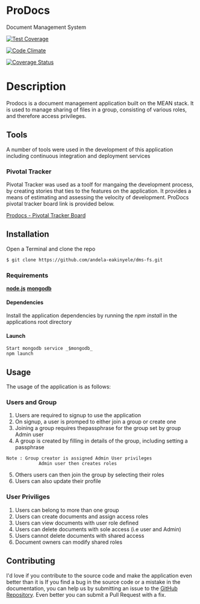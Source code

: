 # ProDocs
Document Management System

[![Test Coverage](https://codeclimate.com/github/andela-eakinyele/dms-fs/badges/coverage.svg)](https://codeclimate.com/github/andela-eakinyele/dms-fs/coverage) 

[![Code Climate](https://codeclimate.com/github/andela-eakinyele/dms-fs/badges/gpa.svg)](https://codeclimate.com/github/andela-eakinyele/dms-fs)

[![Coverage Status](https://coveralls.io/repos/github/andela-eakinyele/dms-fs/badge.svg?branch=master)](https://coveralls.io/github/andela-eakinyele/dms-fs?branch=master)


# Description
Prodocs is a document management application built on the MEAN stack. It is used to manage sharing of files in a group, consisting of various
roles, and therefore access privileges.

## Tools
A number of tools were used in the development of this application including continuous integration and deployment services

### Pivotal Tracker
Pivotal Tracker was used as a toolf for mangaing the development process, by creating stories that ties to the features on the application. It provides a means of estimating and assessing the velocity of development. ProDocs pivotal tracker board link is provided below.

[Prodocs - Pivotal Tracker Board](https://www.pivotaltracker.com/n/projects/1520757)

## Installation
Open a Terminal and clone the repo
```bash
$ git clone https://github.com/andela-eakinyele/dms-fs.git
```

### Requirements
 [**node.js**](http://node.org) [**mongodb**](http://mongodb.org)

#### Dependencies
Install the application dependencies by running the _npm install_ in the applications root directory

#### Launch
```
Start mongodb service _$mongodb_
npm launch
```

## Usage
The usage of the application is as follows:

###  Users and Group 
1.  Users are required to signup to use the application
2.  On signup, a user is promped to either join a group or create one
3.  Joining a group requires thepassphrase for the group set by group Admin user
4.  A group is created by filling in details of the group, including setting a passphrase
```
Note : Group creator is assigned Admin User privileges
            Admin user then creates roles
```
5.  Others users can then join the group by selecting their roles
6.  Users can also update their profile


### User Priviliges
1.   Users can belong to more than one group 
2.  Users can create documents and assign access roles
3.  Users can view documents with user role defined
4.  Users can delete documents with sole access (i.e user and Admin)
5.  Users cannot delete documents with shared access
6.  Document owners can modify shared roles


##  Contributing
I'd love if you contribute to the source code and make the application even better than it is
If you find a bug in the source code or a mistake in the documentation, you can help us by submitting an issue to the [GitHub Repository](https://github.com/andela-eakinyele/dms-fs/issues). Even better you can submit a Pull Request with a fix.

